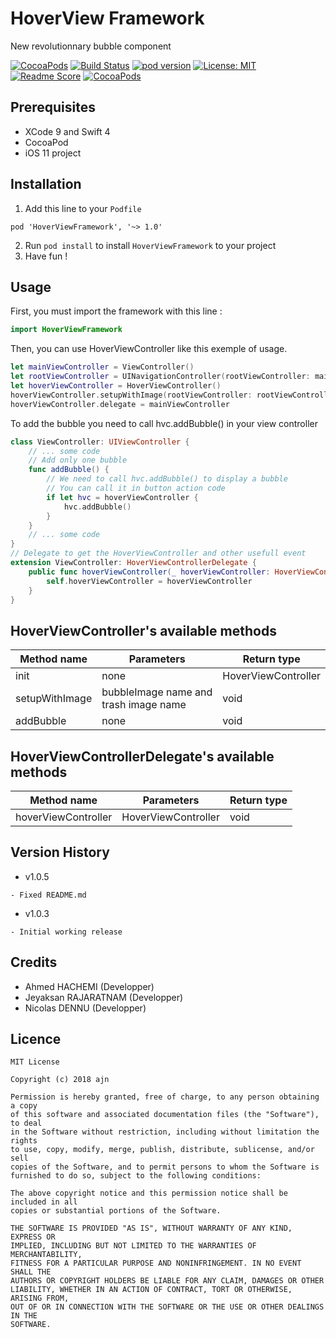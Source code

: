 # HoverView Framework
New revolutionnary bubble component

[![CocoaPods](https://img.shields.io/cocoapods/p/HoverView.svg)](https://github.com/ndennu/HoverView) [![Build Status](https://travis-ci.org/ndennu/HoverView.svg?branch=master)](https://travis-ci.org/ndennu/HoverView) [![pod version](https://cocoapod-badges.herokuapp.com/v/HoverViewFramework/badge.png)](https://cocoapod-badges.herokuapp.com/v/HoverViewFramework/badge.png)  [![License: MIT](https://img.shields.io/badge/License-MIT-yellow.svg)](https://opensource.org/licenses/MIT) [![Readme Score](http://readme-score-api.herokuapp.com/score.svg?url=https://github.com/ndennu/hoverview/tree/master)](http://clayallsopp.github.io/readme-score?url=https://github.com/ndennu/hoverview/tree/master) [![CocoaPods](https://img.shields.io/cocoapods/dt/HoverView.svg)](https://github.com/ndennu/HoverView)

## Prerequisites

- XCode 9 and Swift 4
- CocoaPod
- iOS 11 project

## Installation

1. Add this line to your `Podfile`
```
pod 'HoverViewFramework', '~> 1.0'
```
2. Run `pod install` to install `HoverViewFramework` to your project
3. Have fun !

## Usage

First, you must import the framework with this line :
```swift
import HoverViewFramework
```

Then, you can use HoverViewController like this exemple of usage.
```swift
let mainViewController = ViewController()
let rootViewController = UINavigationController(rootViewController: mainViewController)
let hoverViewController = HoverViewController()
hoverViewController.setupWithImage(rootViewController: rootViewController, size: 50, imgBubbleName: "bubbleImage.png", imgTrashName: "cross.png")
hoverViewController.delegate = mainViewController
```

To add the bubble you need to call hvc.addBubble() in your view controller 

```swift 
class ViewController: UIViewController {
    // ... some code
    // Add only one bubble
    func addBubble() {
        // We need to call hvc.addBubble() to display a bubble
        // You can call it in button action code
        if let hvc = hoverViewController {
            hvc.addBubble()
        }
    }
    // ... some code
}
// Delegate to get the HoverViewController and other usefull event
extension ViewController: HoverViewControllerDelegate {
    public func hoverViewController(_ hoverViewController: HoverViewController) {
        self.hoverViewController = hoverViewController
    }
}
```

## HoverViewController's available methods

Method name | Parameters | Return type |
--- | --- | --- |
init | none | HoverViewController
setupWithImage | bubbleImage name and trash image name | void |
addBubble | none | void |

## HoverViewControllerDelegate's available methods

Method name | Parameters | Return type |
--- | --- | --- |
hoverViewController | HoverViewController | void

## Version History

- v1.0.5

```
- Fixed README.md
```

- v1.0.3

```
- Initial working release
```

## Credits

- Ahmed HACHEMI (Developper)
- Jeyaksan RAJARATNAM (Developper)
- Nicolas DENNU (Developper)

## Licence

```
MIT License

Copyright (c) 2018 ajn

Permission is hereby granted, free of charge, to any person obtaining a copy
of this software and associated documentation files (the "Software"), to deal
in the Software without restriction, including without limitation the rights
to use, copy, modify, merge, publish, distribute, sublicense, and/or sell
copies of the Software, and to permit persons to whom the Software is
furnished to do so, subject to the following conditions:

The above copyright notice and this permission notice shall be included in all
copies or substantial portions of the Software.

THE SOFTWARE IS PROVIDED "AS IS", WITHOUT WARRANTY OF ANY KIND, EXPRESS OR
IMPLIED, INCLUDING BUT NOT LIMITED TO THE WARRANTIES OF MERCHANTABILITY,
FITNESS FOR A PARTICULAR PURPOSE AND NONINFRINGEMENT. IN NO EVENT SHALL THE
AUTHORS OR COPYRIGHT HOLDERS BE LIABLE FOR ANY CLAIM, DAMAGES OR OTHER
LIABILITY, WHETHER IN AN ACTION OF CONTRACT, TORT OR OTHERWISE, ARISING FROM,
OUT OF OR IN CONNECTION WITH THE SOFTWARE OR THE USE OR OTHER DEALINGS IN THE
SOFTWARE.

```